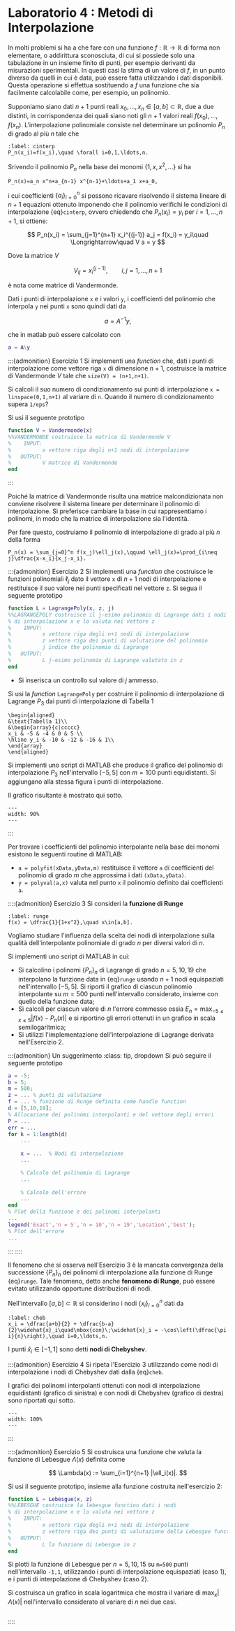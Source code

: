 # Laboratorio 4 : Metodi di Interpolazione

In molti problemi si ha a che fare con una funzione $f:\mathbb{R}\rightarrow\mathbb{R}$ di forma non elementare, o addirittura sconosciuta, di cui si possiede solo una tabulazione in un insieme finito di punti, per esempio derivanti da misurazioni sperimentali. In questi casi la stima di un valore di $f$, in un punto diverso da quelli in cui è data, può essere fatta utilizzando i dati disponibili. Questa operazione si effettua sostituendo a $f$ una funzione che sia facilmente calcolabile come, per esempio, un polinomio.

Supponiamo siano dati $n+1$ punti reali $x_0,\ldots, x_n\in [a,b]\subset\mathbb{R}$, due a due distinti, in corrispondenza dei quali siano noti gli $n+1$ valori reali $f(x_0), \ldots, f(x_n)$. L'interpolazione polinomiale consiste nel determinare un polinomio $P_n$ di grado al più $n$ tale che

```{math}
:label: cinterp
P_n(x_i)=f(x_i),\quad \forall i=0,1,\ldots,n.
```

Srivendo il polinomio $P_n$ nella base dei monomi $\{1,x,x^2,\ldots\}$ si ha

```{math}
P_n(x)=a_n x^n+a_{n-1} x^{n-1}+\ldots+a_1 x+a_0,
```

i cui coefficienti $\{a_i\}_{i=0}^n$ si possono ricavare risolvendo il sistema lineare di $n+1$ equazioni ottenuto imponendo che il polinomio verifichi le condizioni di interpolazione {eq}`cinterp`, ovvero chiedendo che $P_n(x_i) = y_i$ per $i=1,\ldots,n+1$, si ottiene:

$$
P_n(x_i) = \sum_{j=1}^{n+1} x_i^{(j-1)} a_j = f(x_i) = y_i\quad \Longrightarrow\quad V a = y
$$

Dove la matrice $V$

$$
V_{ij} = x_i^{(j-1)}, \qquad i,j = 1,\ldots,n+1
$$

 è nota come matrice di Vandermonde.

 Dati i punti di interpolazione `x` e i valori `y`, i coefficienti del polinomio che interpola `y` nei punti `x` sono quindi dati da

 $$
 a = A^{-1} y,
 $$

che in matlab può essere calcolato con

```matlab
a = A\y
```

:::{admonition} Esercizio 1
Si implementi una *function* che, dati i punti di interpolazione come vettore riga `x` di dimensione $n+1$, costruisce la matrice di Vandermonde $V$ tale che `size(V) = (n+1,n+1)`.

Si calcoli il suo numero di condizionamento sui punti di interpolazione `x = linspace(0,1,n+1)` al variare di `n`. Quando il numero di condizionamento supera `1/eps`?

Si usi il seguente prototipo

```matlab
function V = Vandermonde(x)
%%VANDERMONDE costruisce la matrice di Vandermonde V
%    INPUT:
%          x vettore riga degli n+1 nodi di interpolazione
%   OUTPUT:
%          V matrice di Vandermonde
end
```

:::

Poiché la matrice di Vandermonde risulta una matrice malcondizionata non conviene risolvere il sistema lineare per determinare il polinomio di interpolazione. Si preferisce cambiare la base in cui rappresentiamo i polinomi, in modo che la matrice di interpolazione sia l'identità.

Per fare questo, costruiamo il polinomio di interpolazione di grado al più $n$ della forma

```{math}
P_n(x) = \sum_{j=0}^n f(x_j)\ell_j(x),\qquad \ell_j(x)=\prod_{i\neq j}\dfrac{x-x_i}{x_j-x_i}.
```

:::{admonition} Esercizio 2
Si implementi una *function* che costruisce le funzioni polinomiali $\ell_j$ dato il vettore `x` di $n+1$ nodi di interpolazione e restituisce il suo valore nei punti specificati nel vettore `z`. Si segua il seguente prototipo

```matlab
function L = LagrangePoly(x, z, j)
%%LAGRANGEPOLY costruisce il j-esimo polinomio di Lagrange dati i nodi
% di interpolazione x e lo valuta nei vettore z
%    INPUT:
%          x vettore riga degli n+1 nodi di interpolazione
%          z vettore riga dei punti di valutazione del polinomio
%          j indice the polinomio di Lagrange
%   OUTPUT:
%          L j-esimo polinomio di Lagrange valutato in z
end
```

- Si inserisca un controllo sul valore di $j$ ammesso.

Si usi la *function* `LagrangePoly` per costruire il polinomio di interpolazione di Lagrange $P_3$ dai punti di interpolazione di Tabella 1

```{math}
\begin{aligned}
&\text{Tabella 1}\\
&\begin{array}{c|ccccc}
x_i & -5 & -4 & 0 & 5 \\
\hline y_i & -10 & -12 & -16 & 1\\
\end{array}
\end{aligned}
```

Si implementi uno script di MATLAB che produce il grafico del polinomio di interpolazione $P_3$ nell'intervallo $[-5,5]$ con $m=100$ punti equidistanti. Si aggiungano alla stessa figura i punti di interpolazione.

Il grafico risultante è mostrato qui sotto.

```{figure} ./images/interp.png
---
width: 90%
---
```

:::

Per trovare i coefficienti del polinomio interpolante nella base dei monomi esistono le seguenti routine di MATLAB:

- `a = polyfit(xData,yData,m)` restituisce il vettore `a` di coefficienti del polinomio di grado $m$ che approssima i dati `(xData,yData)`.
- `y = polyval(a,x)` valuta nel punto `x` il polinomio definito dai coefficienti `a`.

::::{admonition} Esercizio 3
Si consideri la **funzione di Runge**

```{math}
:label: runge
f(x) = \dfrac{1}{1+x^2},\quad x\in[a,b].
```

Vogliamo studiare l'influenza della scelta dei nodi di interpolazione sulla qualità dell'interpolante polinomiale di grado $n$ per diversi valori di $n$.

Si implementi uno script di MATLAB in cui:

- Si calcolino i polinomi $\{P_n\}_n$ di Lagrange di grado $n=5,10,19$ che interpolano la funzione data in {eq}`runge` usando $n+1$ nodi equispaziati nell'intervallo $[−5, 5]$. Si riporti il grafico di ciascun polinomio interpolante su $m=500$ punti nell'intervallo considerato, insieme con quello della funzione data;
- Si calcoli per ciascun valore di $n$ l'errore commesso ossia $E_n = \max_{-5\leq x \leq 5} |f(x) − P_n(x)|$ e si riportino gli errori ottenuti in un grafico in scala semilogaritmica;
- Si utilizzi l'implementazione dell'interpolazione di Lagrange derivata nell'Esercizio 2.

:::{admonition} Un suggerimento
:class: tip, dropdown
Si può seguire il seguente prototipo

```matlab
a = -5;
b = 5;
m = 500;
z = ... % punti di valutazione
f = ... % funzione di Runge definita come handle function
d = [5,10,19];
% Allocazione dei polinomi interpolanti e del vettore degli errori
P = ...
err = ...
for k = 1:length(d)
    ...
    
    x = ...  % Nodi di interpolazione
    ...

    % Calcolo del polinomio di Lagrange
    ...
    
    % Calcolo dell'errore
    ...
end
% Plot della funzione e dei polinomi interpolanti
...
legend('Exact','n = 5','n = 10','n = 19','Location','best');
% Plot dell'errore
...

```

:::
::::

Il fenomeno che si osserva nell'Esercizio 3 è la mancata convergenza della successione $\{P_n\}_n$ dei polinomi di interpolazione alla funzione di Runge {eq}`runge`.
Tale fenomeno, detto anche **fenomeno di Runge**, può essere evitato utilizzando opportune distribuzioni di nodi.

Nell'intervallo $[a,b]\subset\mathbb{R}$ si considerino i nodi $\{x_i\}_{i=0}^{n}$ dati da

```{math}
:label: cheb
x_i = \dfrac{a+b}{2} + \dfrac{b-a}{2}\widehat{x}_i\quad\mbox{con}\;\widehat{x}_i = -\cos\left(\dfrac{\pi i}{n}\right),\quad i=0,\ldots,n.
```

I punti $\widehat{x}_i\in[−1, 1]$ sono detti **nodi di Chebyshev**.

:::{admonition} Esercizio 4
Si ripeta l'Esercizio 3 utilizzando come nodi di interpolazione i nodi di Chebyshev dati dalla {eq}`cheb`.

I grafici dei polinomi interpolanti ottenuti con nodi di interpolazione equidistanti (grafico di sinistra) e con nodi di Chebyshev (grafico di destra) sono riportati qui sotto.

```{figure} ./images/runge.png
---
width: 100%
---
```

:::

::::{admonition} Esercizio 5
Si costruisca una funzione che valuta la funzione di Lebesgue $\Lambda(x)$ definita come

$$
\Lambda(x) := \sum_{i=1}^{n+1} |\ell_i(x)|.
$$

Si usi il seguente prototipo, insieme alla funzione costruita nell'esercizio 2:

```matlab
function L = Lebesgue(x, z)
%%LEBESGUE costruisce la lebesgue function dati i nodi
% di interpolazione x e lo valuta nei vettore z
%    INPUT:
%          x vettore riga degli n+1 nodi di interpolazione
%          z vettore riga dei punti di valutazione della Lebesgue function
%   OUTPUT:
%          L la funzione di Lebesgue in z
end
```

Si plotti la funzione di Lebesgue per $n=5,10,15$ su `m=500` punti nell'intervallo `-1,1`, utilizzando i punti di interpolazione equispaziati (caso 1), e i punti di interpolazione di Chebyshev (caso 2).

Si costruisca un grafico in scala logaritmica che mostra il variare di $\max_{x} |\Lambda(x)|$ nell'intervallo considerato al variare di $n$ nei due casi.

```{math}

```

::::
